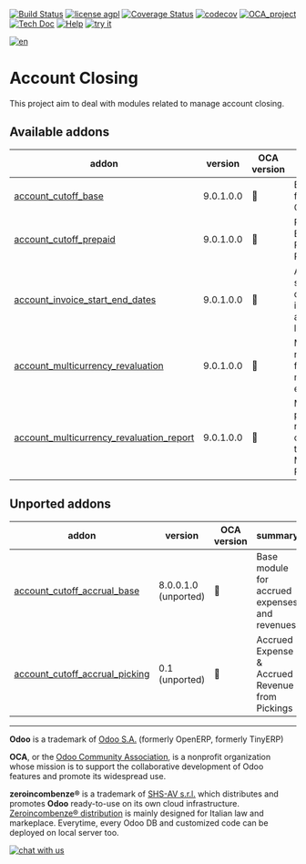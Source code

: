 [![Build Status](https://travis-ci.org/zeroincombenze/account-closing.svg?branch=9.0)](https://travis-ci.org/zeroincombenze/account-closing)
[![license agpl](https://img.shields.io/badge/licence-AGPL--3-blue.svg)](http://www.gnu.org/licenses/agpl-3.0.html)
[![Coverage Status](https://coveralls.io/repos/github/zeroincombenze/account-closing/badge.svg?branch=9.0)](https://coveralls.io/github/zeroincombenze/account-closing?branch=9.0)
[![codecov](https://codecov.io/gh/zeroincombenze/account-closing/branch/9.0/graph/badge.svg)](https://codecov.io/gh/zeroincombenze/account-closing/branch/9.0)
[![OCA_project](http://www.zeroincombenze.it/wp-content/uploads/ci-ct/prd/button-oca-9.svg)](https://github.com/OCA/account-closing/tree/9.0)
[![Tech Doc](http://www.zeroincombenze.it/wp-content/uploads/ci-ct/prd/button-docs-9.svg)](http://wiki.zeroincombenze.org/en/Odoo/9.0/dev)
[![Help](http://www.zeroincombenze.it/wp-content/uploads/ci-ct/prd/button-help-9.svg)](http://wiki.zeroincombenze.org/en/Odoo/9.0/man/FI)
[![try it](http://www.zeroincombenze.it/wp-content/uploads/ci-ct/prd/button-try-it-9.svg)](http://erp9.zeroincombenze.it)
















[![en](http://www.shs-av.com/wp-content/en_US.png)](http://wiki.zeroincombenze.org/it/Odoo/7.0/man)

Account Closing
===============

This project aim to deal with modules related to manage account closing.

[//]: # (addons)


Available addons
----------------
addon | version | OCA version | summary
--- | --- | --- | ---
[account_cutoff_base](account_cutoff_base/) | 9.0.1.0.0 | :repeat: | Base module for Account Cut-offs
[account_cutoff_prepaid](account_cutoff_prepaid/) | 9.0.1.0.0 | :repeat: | Prepaid Expense, Prepaid Revenue
[account_invoice_start_end_dates](account_invoice_start_end_dates/) | 9.0.1.0.0 | :repeat: | Adds start/end dates on invoice lines and move lines
[account_multicurrency_revaluation](account_multicurrency_revaluation/) | 9.0.1.0.0 | :repeat: | Manage revaluation for multicurrency environment
[account_multicurrency_revaluation_report](account_multicurrency_revaluation_report/) | 9.0.1.0.0 | :repeat: | Module for printing reports that completes the module Multicurrency Revaluation


Unported addons
---------------
addon | version | OCA version | summary
--- | --- | --- | ---
[account_cutoff_accrual_base](account_cutoff_accrual_base/) | 8.0.0.1.0 (unported) | :repeat: | Base module for accrued expenses and revenues
[account_cutoff_accrual_picking](account_cutoff_accrual_picking/) | 0.1 (unported) | :repeat: | Accrued Expense & Accrued Revenue from Pickings

[//]: # (end addons)

[//]: # (copyright)

----

**Odoo** is a trademark of [Odoo S.A.](https://www.odoo.com/) (formerly OpenERP, formerly TinyERP)

**OCA**, or the [Odoo Community Association](http://odoo-community.org/), is a nonprofit organization whose
mission is to support the collaborative development of Odoo features and
promote its widespread use.

**zeroincombenze®** is a trademark of [SHS-AV s.r.l.](http://www.shs-av.com/)
which distributes and promotes **Odoo** ready-to-use on its own cloud infrastructure.
[Zeroincombenze® distribution](http://wiki.zeroincombenze.org/en/Odoo)
is mainly designed for Italian law and markeplace.
Everytime, every Odoo DB and customized code can be deployed on local server too.

[//]: # (end copyright)

[![chat with us](https://www.shs-av.com/wp-content/chat_with_us.gif)](https://tawk.to/85d4f6e06e68dd4e358797643fe5ee67540e408b)
